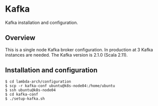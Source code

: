 # Kafka
Kafka installation and configuration.

## Overview
This is a single node Kafka broker configuration. In production at 3 Kafka instances are needed.
The Kafka version is 2.1.0 (Scala 2.11).

## Installation and configuration
```console
$ cd lambda-arch/configuration
$ scp -r kafka-conf ubuntu@k8s-node04:/home/ubuntu
$ ssh ubuntu@k8s-node04
$ cd kafka-conf
$ ./setup-kafka.sh
```
